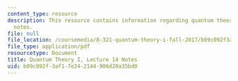 ```yaml
---
content_type: resource
description: This resource contains information regarding quantum theory I, lecture
  notes.
file: null
file_location: /coursemedia/8-321-quantum-theory-i-fall-2017/b09c092f3af17e242144906d20a35bd0_MIT8_321F17_lec14.pdf
file_type: application/pdf
resourcetype: Document
title: Quantum Theory I, Lecture 14 Notes
uid: b09c092f-3af1-7e24-2144-906d20a35bd0
---
```

